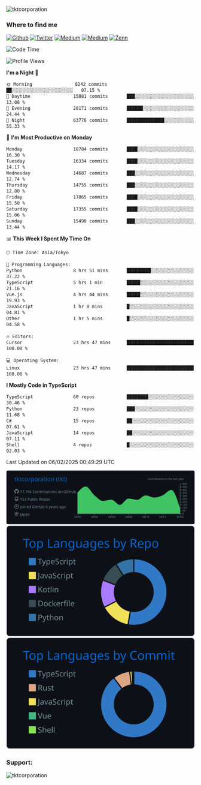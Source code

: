 <p align="left"> <img src="https://komarev.com/ghpvc/?username=tktcorporation&label=Profile%20views&color=0e75b6&style=flat" alt="tktcorporation" /> </p>

<h3>Where to find me</h3>
<p>
<a href="https://github.com/tktcorporation" target="_blank"><img alt="Github" src="https://img.shields.io/badge/GitHub-%2312100E.svg?&style=for-the-badge&logo=Github&logoColor=white" /></a>
<a href="https://twitter.com/tktcorporation" target="_blank"><img alt="Twitter" src="https://img.shields.io/badge/twitter-%231DA1F2.svg?&style=for-the-badge&logo=twitter&logoColor=white" /></a>
<a href="https://www.linkedin.com/in/tktcorporation" target="_blank"><img alt="Medium" src="https://img.shields.io/badge/linkdin-0a66c2.svg?&style=for-the-badge&logo=linkedin&logoColor=white" /></a>
<a href="https://qiita.com/tktcorporation" target="_blank"><img alt="Medium" src="https://img.shields.io/badge/qiita-55C500.svg?&style=for-the-badge&logo=qiita&logoColor=white" /></a>
<a href="https://zenn.dev/tktcorporation" target="_blank"><img alt="Zenn" src="https://img.shields.io/badge/Zenn-3EA8FF.svg?&style=for-the-badge&logo=Zenn&logoColor=white" /></a>
</p>
  
<!--START_SECTION:waka-->
![Code Time](http://img.shields.io/badge/Code%20Time-2%2C113%20hrs%2045%20mins-blue)

![Profile Views](http://img.shields.io/badge/Profile%20Views-3-blue)

**I'm a Night 🦉** 

```text
🌞 Morning                8242 commits        ██░░░░░░░░░░░░░░░░░░░░░░░   07.15 % 
🌆 Daytime                15081 commits       ███░░░░░░░░░░░░░░░░░░░░░░   13.08 % 
🌃 Evening                28171 commits       ██████░░░░░░░░░░░░░░░░░░░   24.44 % 
🌙 Night                  63776 commits       ██████████████░░░░░░░░░░░   55.33 % 
```
📅 **I'm Most Productive on Monday** 

```text
Monday                   18784 commits       ████░░░░░░░░░░░░░░░░░░░░░   16.30 % 
Tuesday                  16334 commits       ████░░░░░░░░░░░░░░░░░░░░░   14.17 % 
Wednesday                14687 commits       ███░░░░░░░░░░░░░░░░░░░░░░   12.74 % 
Thursday                 14755 commits       ███░░░░░░░░░░░░░░░░░░░░░░   12.80 % 
Friday                   17865 commits       ████░░░░░░░░░░░░░░░░░░░░░   15.50 % 
Saturday                 17355 commits       ████░░░░░░░░░░░░░░░░░░░░░   15.06 % 
Sunday                   15490 commits       ███░░░░░░░░░░░░░░░░░░░░░░   13.44 % 
```


📊 **This Week I Spent My Time On** 

```text
🕑︎ Time Zone: Asia/Tokyo

💬 Programming Languages: 
Python                   8 hrs 51 mins       █████████░░░░░░░░░░░░░░░░   37.22 % 
TypeScript               5 hrs 1 min         █████░░░░░░░░░░░░░░░░░░░░   21.16 % 
Vue.js                   4 hrs 44 mins       █████░░░░░░░░░░░░░░░░░░░░   19.93 % 
JavaScript               1 hr 8 mins         █░░░░░░░░░░░░░░░░░░░░░░░░   04.81 % 
Other                    1 hr 5 mins         █░░░░░░░░░░░░░░░░░░░░░░░░   04.58 % 

🔥 Editors: 
Cursor                   23 hrs 47 mins      █████████████████████████   100.00 % 

💻 Operating System: 
Linux                    23 hrs 47 mins      █████████████████████████   100.00 % 
```

**I Mostly Code in TypeScript** 

```text
TypeScript               60 repos            ████████░░░░░░░░░░░░░░░░░   30.46 % 
Python                   23 repos            ███░░░░░░░░░░░░░░░░░░░░░░   11.68 % 
C#                       15 repos            ██░░░░░░░░░░░░░░░░░░░░░░░   07.61 % 
JavaScript               14 repos            ██░░░░░░░░░░░░░░░░░░░░░░░   07.11 % 
Shell                    4 repos             █░░░░░░░░░░░░░░░░░░░░░░░░   02.03 % 
```




 Last Updated on 06/02/2025 00:49:29 UTC
<!--END_SECTION:waka-->

[![](https://raw.githubusercontent.com/tktcorporation/tktcorporation/master/profile-summary-card-output/github_dark/0-profile-details.svg)](https://github.com/vn7n24fzkq/github-profile-summary-cards)
[![](https://raw.githubusercontent.com/tktcorporation/tktcorporation/master/profile-summary-card-output/github_dark/1-repos-per-language.svg)](https://github.com/vn7n24fzkq/github-profile-summary-cards) [![](https://raw.githubusercontent.com/tktcorporation/tktcorporation/master/profile-summary-card-output/github_dark/2-most-commit-language.svg)](https://github.com/vn7n24fzkq/github-profile-summary-cards)

<h3 align="left">Support:</h3>
<p><a href="https://www.buymeacoffee.com/tktcorporation"> <img align="left" src="https://cdn.buymeacoffee.com/buttons/v2/default-yellow.png" height="50" width="210" alt="tktcorporation" /></a></p><br><br>
